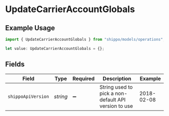 # UpdateCarrierAccountGlobals

## Example Usage

```typescript
import { UpdateCarrierAccountGlobals } from "shippo/models/operations";

let value: UpdateCarrierAccountGlobals = {};
```

## Fields

| Field                                                | Type                                                 | Required                                             | Description                                          | Example                                              |
| ---------------------------------------------------- | ---------------------------------------------------- | ---------------------------------------------------- | ---------------------------------------------------- | ---------------------------------------------------- |
| `shippoApiVersion`                                   | *string*                                             | :heavy_minus_sign:                                   | String used to pick a non-default API version to use | 2018-02-08                                           |